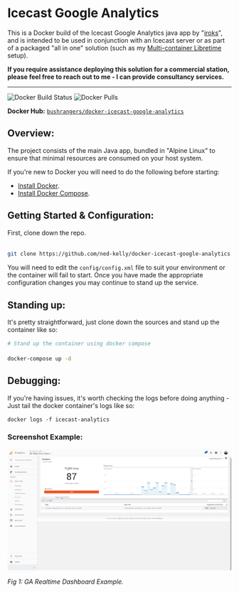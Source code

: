 # Icecast Google Analytics

This is a Docker build of the Icecast Google Analytics java app by "[iroks](https://coherent-receiver.com/google-analytics-and-icecast)", and is intended to be used in conjunction with an Icecast server or as part of a packaged "all in one" solution (such as my [Multi-container Libretime](https://github.com/ned-kelly/docker-multicontainer-libretime) setup).

**If you require assistance deploying this solution for a commercial station, please feel free to reach out to me - I can provide consultancy services.**

---------------------------

![Docker Build Status](https://img.shields.io/docker/build/bushrangers/docker-icecast-google-analytics.png) ![Docker Pulls](https://img.shields.io/docker/pulls/bushrangers/docker-icecast-google-analytics.png)

**Docker Hub:** [`bushrangers/docker-icecast-google-analytics`](https://hub.docker.com/r/bushrangers/docker-icecast-google-analytics/)

## Overview:

The project consists of the main Java app, bundled in "Alpine Linux" to ensure that minimal resources are consumed on your host system.

If you're new to Docker you will need to do the following before starting:

 - [Install Docker](https://www.docker.com/get-started).
 - [Install Docker Compose](https://docs.docker.com/compose/install/).

## Getting Started & Configuration:

First, clone down the repo.

```bash

git clone https://github.com/ned-kelly/docker-icecast-google-analytics.git

```

You will need to edit the `config/config.xml` file to suit your environment or the container will fail to start. Once you have made the appropriate configuration changes you may continue to stand up the service.


## Standing up:

It's pretty straightforward, just clone down the sources and stand up the container like so:

```bash
# Stand up the container using docker compose

docker-compose up -d

```

## Debugging:

If you're having issues, it's worth checking the logs before doing anything - Just tail the docker container's logs like so:

```
docker logs -f icecast-analytics
```

### Screenshot Example:

![GA Example](https://raw.githubusercontent.com/ned-kelly/docker-icecast-google-analytics/master/screenshots/ga.png "GA Example")

_Fig 1: GA Realtime Dashboard Example._
